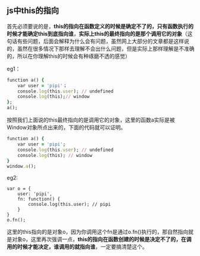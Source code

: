 ## js中this的指向

首先必须要说的是，**this的指向在函数定义的时候是确定不了的，只有函数执行的时候才能确定this到底指向谁**，**实际上this的最终指向的是那个调用它的对象**（这句话有些问题，后面会解释为什么会有问题，虽然网上大部分的文章都是这样说的，虽然在很多情况下那样去理解不会出什么问题，但是实际上那样理解是不准确的，所以在你理解this的时候会有种琢磨不透的感觉）

eg1：

```ruby
function a() {
	var user = 'pipi'；
    console.log(this.user); // undefined
    console.log(this);// window
};
a();
```

按照我们上面说的this最终指向的是调用它的对象，这里的函数a实际是被Window对象所点出来的，下面的代码就可以证明。

```ruby
function a() {
	var user = 'pipi';
	console.log(this.user); // undefined
	console.log(this); // window
}
window.a();
```

 eg2:

```
var o = {
	user: 'pipi',
	fn: function() {
		console.log(this.user); // pipi
	}
}
o.fn();
```

这里的this指向的是对象o，因为你调用这个fn是通过o.fn()执行的，那自然指向就是对象o，这里再次强调一点，**this的指向在函数创建的时候是决定不了的，在调用的时候才能决定，谁调用的就指向谁**，一定要搞清楚这个。